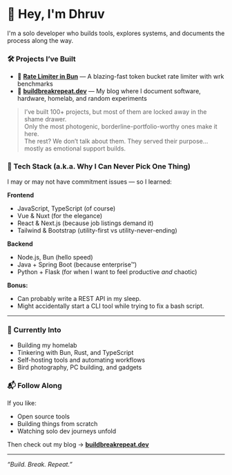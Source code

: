 # 👋 Hey, I'm Dhruv

I'm a solo developer who builds tools, explores systems, and documents the process along the way.

### 🛠 Projects I’ve Built

- 🚦 [**Rate Limiter in Bun**](https://github.com/yourusername/bun-rate-limiter) — A blazing-fast token bucket rate limiter with wrk benchmarks  
- 🧠 [**buildbreakrepeat.dev**](https://buildbreakrepeat.dev) — My blog where I document software, hardware, homelab, and random experiments

> I’ve built 100+ projects, but most of them are locked away in the shame drawer.  
> Only the most photogenic, borderline-portfolio-worthy ones make it here.  
> The rest? We don’t talk about them. They served their purpose… mostly as emotional support builds.


### 🧠 Tech Stack (a.k.a. Why I Can Never Pick One Thing)

I may or may not have commitment issues — so I learned:

**Frontend**  
- JavaScript, TypeScript (of course)  
- Vue & Nuxt (for the elegance)  
- React & Next.js (because job listings demand it)  
- Tailwind & Bootstrap (utility-first vs utility-never-ending)

**Backend**  
- Node.js, Bun (hello speed)  
- Java + Spring Boot (because enterprise™)  
- Python + Flask (for when I want to feel productive *and* chaotic)

**Bonus:**  
- Can probably write a REST API in my sleep.  
- Might accidentally start a CLI tool while trying to fix a bash script.

---

### 📸 Currently Into
- Building my homelab
- Tinkering with Bun, Rust, and TypeScript
- Self-hosting tools and automating workflows
- Bird photography, PC building, and gadgets

### 📬 Follow Along
If you like:
- Open source tools
- Building things from scratch
- Watching solo dev journeys unfold

Then check out my blog → [**buildbreakrepeat.dev**](https://buildbreakrepeat.dev)

---

_“Build. Break. Repeat.”_
